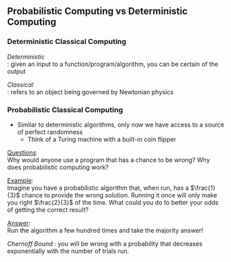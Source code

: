 ## Probabilistic Computing vs Deterministic Computing

### Deterministic Classical Computing
*Deterministic*     
: given an input to a function/program/algorithm, you can be certain of the output

[//]: # (The types of algorithms that they have been making, for the most part, in CS)

*Classical*    
: refers to an object being governed by Newtonian physics

[//]: # (Quantum computing uses a probabilistic approach, not deterministic.)

### Probabilistic Classical Computing

- Similar to deterministic algorithms, only now we have access to a source of perfect randomness
  - Think of a Turing machine with a built-in coin flipper

<ins>Questions</ins>:      
Why would anyone use a program that has a chance to be wrong? Why does probabilistic computing work?

<ins>Example</ins>:    
Imagine you have a probabilistic algorithm that, when run, has a $\frac{1}{3}$ chance to provide the wrong
solution. Running it once will only make you right $\frac{2}{3}$ of the time. What could you do to better
your odds of getting the correct result?

<ins>Answer</ins>:   
Run the algorithm a few hundred times and take the majority answer!

[//]: # (The chance of being wrong is incredibly small at this point.)

*Chernoff Bound*
: you will be wrong with a probability that decreases exponentially with the number of trials run.
